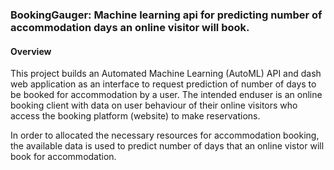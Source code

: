 ### BookingGauger: Machine learning api for predicting number of accommodation days an online visitor will book.

#### Overview

This project builds an Automated Machine Learning (AutoML) API and dash web application as an interface 
to request prediction of number of days to be booked for accommodation by a user. The intended enduser is an online booking client 
with data on user behaviour of their online visitors who access the booking platform (website) to make
reservations.

In order to allocated the necessary resources for accommodation booking, the available data is used to predict
number of days that an online vistor will book for accommodation.



